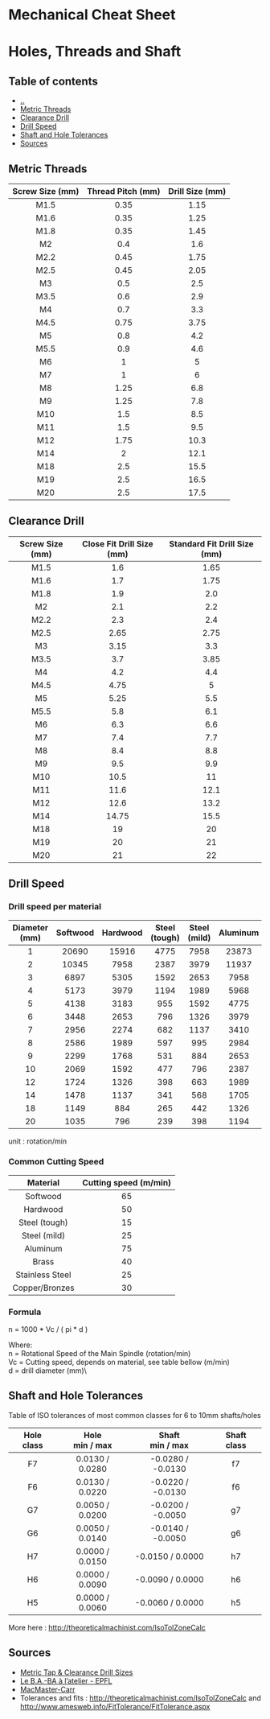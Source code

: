 # Mechanical Cheat Sheet

# Holes, Threads and Shaft

## Table of contents
* [&nldr;](../)
* [Metric Threads](#metric-threads)
* [Clearance Drill](#clearance-drill)
* [Drill Speed](#drill-speed)
* [Shaft and Hole Tolerances](#shaft-and-hole-tolerances)
* [Sources](#sources)


## Metric Threads

| Screw Size (mm) | Thread Pitch (mm) | Drill Size (mm) |
|:---------------:|:-----------------:|:---------------:|
| M1.5 | 0.35 | 1.15 |
| M1.6 | 0.35 | 1.25 |
| M1.8 | 0.35 | 1.45 |
| M2   | 0.4  | 1.6 |
| M2.2 | 0.45 | 1.75 |
| M2.5 | 0.45 | 2.05 |
| M3   | 0.5  | 2.5 |
| M3.5 | 0.6  | 2.9 |
| M4   | 0.7  | 3.3 |
| M4.5 | 0.75 | 3.75 |
| M5   | 0.8  | 4.2 |
| M5.5 | 0.9  | 4.6 |
| M6   | 1    | 5 |
| M7   | 1    | 6 |
| M8   | 1.25 | 6.8 |
| M9   | 1.25 | 7.8 |
| M10  | 1.5  | 8.5 |
| M11  | 1.5  | 9.5 |
| M12  | 1.75 | 10.3 |
| M14  | 2    | 12.1 |
| M18  | 2.5  | 15.5 |
| M19  | 2.5  | 16.5 |
| M20  | 2.5  | 17.5 |


## Clearance Drill

| Screw Size (mm) | Close Fit Drill Size (mm) | Standard Fit Drill Size (mm) |
|:---------------:|:-------------------------:|:----------------------------:|
| M1.5 | 1.6   | 1.65 |
| M1.6 | 1.7   | 1.75 |
| M1.8 | 1.9   | 2.0  |
| M2   | 2.1   | 2.2  |
| M2.2 | 2.3   | 2.4  |
| M2.5 | 2.65  | 2.75 |
| M3   | 3.15  | 3.3  |
| M3.5 | 3.7   | 3.85 |
| M4   | 4.2   | 4.4  |
| M4.5 | 4.75  | 5    |
| M5   | 5.25  | 5.5  |
| M5.5 | 5.8   | 6.1  |
| M6   | 6.3   | 6.6  |
| M7   | 7.4   | 7.7  |
| M8   | 8.4   | 8.8  |
| M9   | 9.5   | 9.9  |
| M10  | 10.5  | 11   |
| M11  | 11.6  | 12.1 |
| M12  | 12.6  | 13.2 |
| M14  | 14.75 | 15.5 |
| M18  | 19    | 20   |
| M19  | 20    | 21   |
| M20  | 21    | 22   |


## Drill Speed


### Drill speed per material

| Diameter (mm) | Softwood | Hardwood | Steel (tough) | Steel (mild) | Aluminum | Brass | Stainless Steel | Copper/Bronzes |
|:--:|:--:|:--:|:--:|:--:|:--:|:--:|:--:|:--:|
| 1  | 20690 | 15916 | 4775 | 7958 | 23873 | 12732 | 7958 | 9549 |
| 2  | 10345 | 7958  | 2387 | 3979 | 11937 | 6366  | 3979 | 4775 |
| 3  | 6897  | 5305  | 1592 | 2653 | 7958  | 4244  | 2653 | 3183 |
| 4  | 5173  | 3979  | 1194 | 1989 | 5968  | 3183  | 1989 | 2387 |
| 5  | 4138  | 3183  | 955  | 1592 | 4775  | 2546  | 1592 | 1910 |
| 6  | 3448  | 2653  | 796  | 1326 | 3979  | 2122  | 1326 | 1592 |
| 7  | 2956  | 2274  | 682  | 1137 | 3410  | 1819  | 1137 | 1364 |
| 8  | 2586  | 1989  | 597  | 995  | 2984  | 1592  | 995  | 1194 |
| 9  | 2299  | 1768  | 531  | 884  | 2653  | 1415  | 884  | 1061 |
| 10 | 2069  | 1592  | 477  | 796  | 2387  | 1273  | 796  | 955 |
| 12 | 1724  | 1326  | 398  | 663  | 1989  | 1061  | 663  | 796 |
| 14 | 1478  | 1137  | 341  | 568  | 1705  | 909   | 568  | 682 |
| 18 | 1149  | 884   | 265  | 442  | 1326  | 707   | 442  | 531 |
| 20 | 1035  | 796   | 239  | 398  | 1194  | 637   | 398  | 477 |

unit : rotation/min


### Common Cutting Speed

| Material | Cutting speed (m/min)
|:--:|:--:|
| Softwood | 65 |
| Hardwood | 50 |
| Steel (tough) | 15 |
| Steel (mild) | 25 |
| Aluminum | 75 |
| Brass | 40 |
| Stainless Steel | 25 |
| Copper/Bronzes | 30 |


### Formula
n = 1000 * Vc / ( pi * d )

Where:\
n = Rotational Speed of the Main Spindle (rotation/min)\
Vc = Cutting speed, depends on material, see table bellow (m/min)\
d = drill diameter (mm)\


## Shaft and Hole Tolerances

Table of ISO tolerances of most common classes for 6 to 10mm shafts/holes

| Hole class |  Hole<br> min / max | Shaft<br> min / max | Shaft class |
|:-----:|:---:|:---:|:---:|
| F7 |  0.0130 / 0.0280 | -0.0280 / -0.0130 | f7 |
| F6 |  0.0130 / 0.0220 | -0.0220 / -0.0130 | f6 |
| G7 |  0.0050 / 0.0200 | -0.0200 / -0.0050 | g7 |
| G6 |  0.0050 / 0.0140 | -0.0140 / -0.0050 | g6 |
| H7 |  0.0000 / 0.0150 | -0.0150 /  0.0000 | h7 |
| H6 |  0.0000 / 0.0090 | -0.0090 /  0.0000 | h6 |
| H5 |  0.0000 / 0.0060 | -0.0060 /  0.0000 | h5 |

More here : http://theoreticalmachinist.com/IsoTolZoneCalc


## Sources

* [Metric Tap & Clearance Drill Sizes](https://littlemachineshop.com/reference/TapDrillSizes.pdf)
* [Le B.A.-BA à l’atelier - EPFL](https://sti-ateliers.epfl.ch/files/content/sites/sti-ateliers/files/atmx/documents/LeB.A-BAatelier.pdf)
* [MacMaster-Carr](https://www.mcmaster.com)
* Tolerances and fits : http://theoreticalmachinist.com/IsoTolZoneCalc and http://www.amesweb.info/FitTolerance/FitTolerance.aspx
